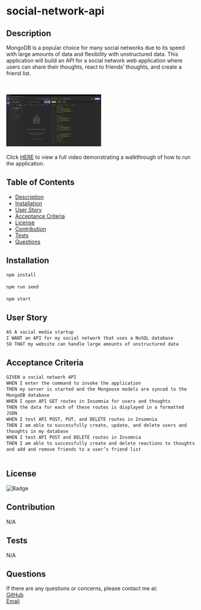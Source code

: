 # social-network-api

## Description

MongoDB is a popular choice for many social networks due to its speed with large amounts of data and flexibility with unstructured data. This application will build an API for a social network web application where users can share their thoughts, react to friends’ thoughts, and create a friend list.

<br><br>
<img src="./assets/screenshot.png" alt="Insomnia" width="50%" height="50%" title="Insomnia">
<br><br>
Click [HERE](https://drive.google.com/file/d/1defoxPiyOZAgM3VugRPqkJu-hIMPrhHS/view) to view a full video demonstrating a walkthrough of how to run the application.

    
## Table of Contents
    
- [Description](#description)
- [Installation](#installation)
- [User Story](#usage)
- [Acceptance Criteria](#acceptance-criteria)
- [License](#license)
- [Contribution](#contribution)
- [Tests](#tests)
- [Questions](#questions)
    
## Installation
    
```
npm install

npm run seed

npm start

```


## User Story
    
```
AS A social media startup
I WANT an API for my social network that uses a NoSQL database
SO THAT my website can handle large amounts of unstructured data

```
## Acceptance Criteria
```
GIVEN a social network API
WHEN I enter the command to invoke the application
THEN my server is started and the Mongoose models are synced to the MongoDB database
WHEN I open API GET routes in Insomnia for users and thoughts
THEN the data for each of these routes is displayed in a formatted JSON
WHEN I test API POST, PUT, and DELETE routes in Insomnia
THEN I am able to successfully create, update, and delete users and thoughts in my database
WHEN I test API POST and DELETE routes in Insomnia
THEN I am able to successfully create and delete reactions to thoughts and add and remove friends to a user’s friend list


```
    
## License
    
![Badge](https://img.shields.io/badge/License-MIT-brightgreen?style=for-the-badge&logo=appveyor)
    
## Contribution
    
N/A
    
## Tests
    
N/A
    
## Questions
    
If there are any questions or concerns, please contact me at:<br>
[GitHub](https://github.com/khanhpbui)<br>
[Email](mailto:pkkhanhbui@gmail.com)